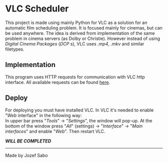 # VLC Scheduler
This project is made using mainly Python for VLC as a solution for an automatic film scheduling problem. It is focused mainly for cinemas, but can be used anywhere. The idea is derived from implementation of the same problem in cinema servers (as Dolby or Christie). However instead of using _Digital Cinema Packages_ (_DCP_ s), VLC uses _.mp4_, _.mkv_ and similar filetypes.

## Implementation
This program uses HTTP requests for communication with VLC http interface. All available requests can be found [here](https://wiki.videolan.org/VLC_HTTP_requests/]).

## Deploy
For deploying you must have installed VLC. In VLC it's needed to enable "_Web_ interface" in the following way:  
In upper bar press "_Tools_" -> "_Settings_", the window will pop-up. At the bottom of the window press "_All_" (settings) -> "_Interface_" -> "_Main interfaces_" and enable "_Web_". Then restart VLC.        
   
   
_**WILL BE COMPLETED**_

___
Made by Jozef Sabo